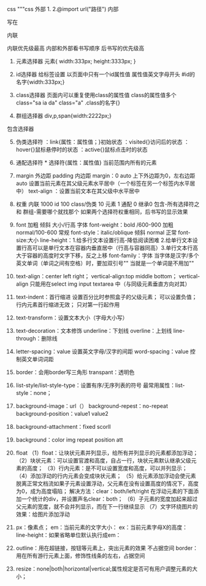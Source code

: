 css
"""css
外部
1.<link rel="stylesheet" type="text/css" href="text.html">
2.@import url("路径")
内部
<style type="text/css"></style>写在<head>
内联
<div style="width: 500px height:555px color:red border:1px soild#ff0 dashed#ff0 double#ff0 dotted#ffo background:blue"></div>
内联优先级最高 内部和外部看书写顺序 后书写的优先级高

1. 元素选择器
元素{
	width:333px;
	height:3333px;
}

2. id选择器
给标签设置
以页面中只有一个id属性值
属性值英文字母开头
#id的名字{width:333px;}

3. class选择器
页面内可以重复使用class的属性值
class的属性值多个
class="sa ia da"
class="a"
.class的名字{}

4. 群组选择器
div,p,span{width:2222px;}

包含选择器

5. 伪类选择符
：link{属性：属性值；}初始状态
：visited{}访问后的状态
：hover{}鼠标悬停时的状态
：active{}鼠标点击时的状态
6. 通配选择符
*&nbsp;选择符{属性：属性值}
当前范围内所有的元素

7. margin 外边距
padding 内边距
margin：0 auto       上下外边距为0，左右边距auto 设置当前元素在其父级元素水平居中（一个标签在另一个标签内水平居中）
text-align ：设置当前文本在其父级中水平居中

8. 权重
内联 1000  id 100 class/伪类 10 元素 1
通配 0  继承0 包含-所有选择符之和  群组-需要哪个就找那个
如果两个选择符权重相同，后书写的显示效果

9. font 加粗 倾斜 大小/行高 字体
font-weight：bold /600-900 加粗       normal/100-600 常规
font-style：italic/oblique  倾斜 normal 正常
font-size:大小
line-height：1.给多行文本设置行高-降低阅读困难 2.给单行文本设置行高可以是单行文本在容器内垂直居中（行高与容器同高）3.单行文本行高大于容器的高度时文字下移，反之上移
font-family：字体  当字体是汉字/多个英文单词（单词之间有空格）时，要加双引号""
当就是一个单词是不用加""

10. text-align：center left right；
vertical-align:top middle bottom；
vertical-align 只能用在select img input textarea 中（与同级元素垂直方向对其）

11. text-indent：首行缩进
设置百分比时参照盒子的父级元素；
可以设置负值；
行内元素首行缩进无效；
只对第一行起作用

12. text-transform：设置文本大小（字母大小写）

13. text-decoration：文本修饰
underline：下划线
overline：上划线
line-through：删除线

14. letter-spacing：value 设置英文字母/汉字的间距
word-spacing：value 控制英文单词词距

15. border：会用border写三角形
transpant：透明色

16. list-style/list-style-type：设置有序/无序列表的符号
最常用属性：list-style：none；

17. background-image：url（）
background-repest：no-repeat
background-position：value1 value2

18. background-attachment：fixed scorll

19. background：color img repeat position att

20. float
    （1）float：让块状元素并列显示，给所有并列显示的元素都添加浮动；
    （2）块状元素：可以设置官渡和高度，自占一行，块状元素默认继承父级元素的高度；
    （3）行内元素：是不可以设置宽度和高度，可以并列显示；
    （4）添加浮动的行内元素会变成块状元素；
    （5）给元素添加浮动会使元素脱离正常文档流如果子元素设置浮动，父元素在没有设置高度的情况下，高度为0，成为高度塌陷；
    解决方法：clear：both/left/right
    在浮动元素的下面添加一个统计的div，并设置声名clear：both；
    （6）子元素的宽度加起来超过父元素的宽度，就不会并列显示，而在下一行继续显示
    （7）文字环绕图片的效果：给图片添加浮动

21. px：像素点；
    em：当前元素的文字大小：
    ex：当前元素字母X的高度：
    line-height：如果省略单位默认执行成em：

22. outline：用在超链接，按钮等元素上，突出元素的效果 不占据空间
    border：用在所有游行元素上面，修饰性线条的左右，占据空间

23. resize：none|both|horizontal|vertical;属性规定是否可有用户调整元素的大小；
